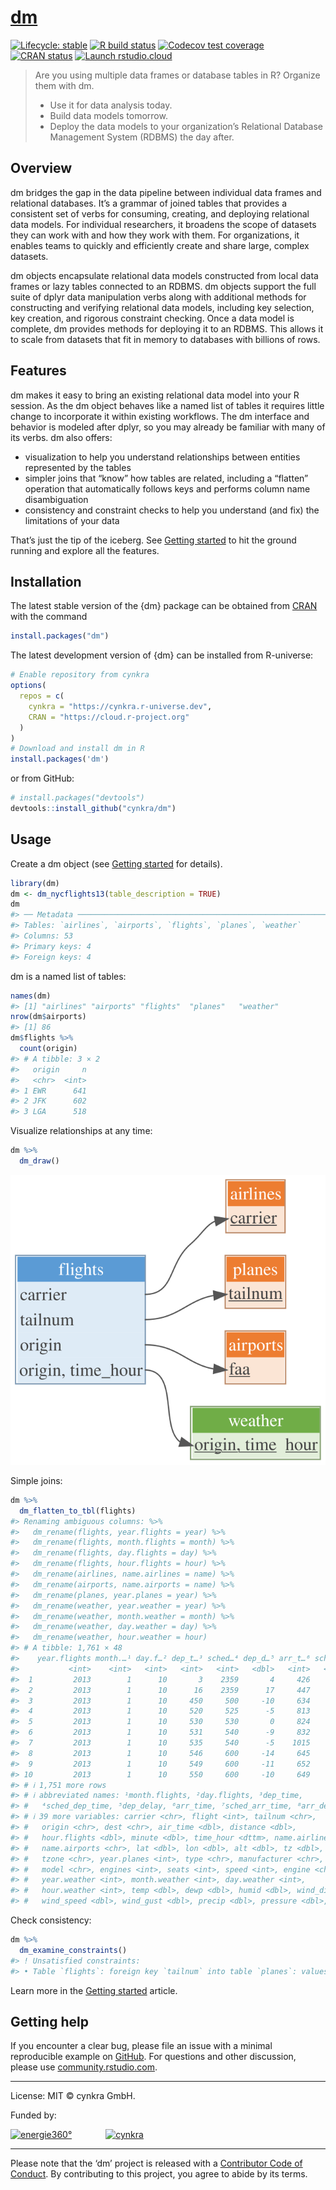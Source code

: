 
<!-- README.md is generated from README.Rmd. Please edit that file -->

# [dm](https://dm.cynkra.com/)

<!-- badges: start -->

[![Lifecycle:
stable](https://img.shields.io/badge/lifecycle-stable-brightgreen.svg)](https://lifecycle.r-lib.org/articles/stages.html)
[![R build
status](https://github.com/cynkra/dm/workflows/rcc/badge.svg)](https://github.com/cynkra/dm/actions)
[![Codecov test
coverage](https://codecov.io/gh/cynkra/dm/branch/main/graph/badge.svg)](https://app.codecov.io/gh/cynkra/dm?branch=main)
[![CRAN
status](https://www.r-pkg.org/badges/version/dm)](https://CRAN.R-project.org/package=dm)
[![Launch
rstudio.cloud](https://img.shields.io/badge/rstudio-cloud-blue.svg)](https://rstudio.cloud/project/523482)
<!-- badges: end -->

> Are you using multiple data frames or database tables in R? Organize
> them with dm.
>
> - Use it for data analysis today.
> - Build data models tomorrow.
> - Deploy the data models to your organization’s Relational Database
>   Management System (RDBMS) the day after.

## Overview

dm bridges the gap in the data pipeline between individual data frames
and relational databases. It’s a grammar of joined tables that provides
a consistent set of verbs for consuming, creating, and deploying
relational data models. For individual researchers, it broadens the
scope of datasets they can work with and how they work with them. For
organizations, it enables teams to quickly and efficiently create and
share large, complex datasets.

dm objects encapsulate relational data models constructed from local
data frames or lazy tables connected to an RDBMS. dm objects support the
full suite of dplyr data manipulation verbs along with additional
methods for constructing and verifying relational data models, including
key selection, key creation, and rigorous constraint checking. Once a
data model is complete, dm provides methods for deploying it to an
RDBMS. This allows it to scale from datasets that fit in memory to
databases with billions of rows.

## Features

dm makes it easy to bring an existing relational data model into your R
session. As the dm object behaves like a named list of tables it
requires little change to incorporate it within existing workflows. The
dm interface and behavior is modeled after dplyr, so you may already be
familiar with many of its verbs. dm also offers:

- visualization to help you understand relationships between entities
  represented by the tables
- simpler joins that “know” how tables are related, including a
  “flatten” operation that automatically follows keys and performs
  column name disambiguation
- consistency and constraint checks to help you understand (and fix) the
  limitations of your data

That’s just the tip of the iceberg. See [Getting
started](https://dm.cynkra.com/articles/dm.html) to hit the ground
running and explore all the features.

## Installation

The latest stable version of the {dm} package can be obtained from
[CRAN](https://CRAN.R-project.org/package=dm) with the command

``` r
install.packages("dm")
```

The latest development version of {dm} can be installed from R-universe:

``` r
# Enable repository from cynkra
options(
  repos = c(
    cynkra = "https://cynkra.r-universe.dev",
    CRAN = "https://cloud.r-project.org"
  )
)
# Download and install dm in R
install.packages('dm')
```

or from GitHub:

``` r
# install.packages("devtools")
devtools::install_github("cynkra/dm")
```

## Usage

Create a dm object (see [Getting
started](https://dm.cynkra.com/articles/dm.html) for details).

``` r
library(dm)
dm <- dm_nycflights13(table_description = TRUE)
dm
#> ── Metadata ────────────────────────────────────────────────────────────────────
#> Tables: `airlines`, `airports`, `flights`, `planes`, `weather`
#> Columns: 53
#> Primary keys: 4
#> Foreign keys: 4
```

dm is a named list of tables:

``` r
names(dm)
#> [1] "airlines" "airports" "flights"  "planes"   "weather"
nrow(dm$airports)
#> [1] 86
dm$flights %>%
  count(origin)
#> # A tibble: 3 × 2
#>   origin     n
#>   <chr>  <int>
#> 1 EWR      641
#> 2 JFK      602
#> 3 LGA      518
```

Visualize relationships at any time:

``` r
dm %>%
  dm_draw()
```

<img src="man/figures/README-draw.svg" />

Simple joins:

``` r
dm %>%
  dm_flatten_to_tbl(flights)
#> Renaming ambiguous columns: %>%
#>   dm_rename(flights, year.flights = year) %>%
#>   dm_rename(flights, month.flights = month) %>%
#>   dm_rename(flights, day.flights = day) %>%
#>   dm_rename(flights, hour.flights = hour) %>%
#>   dm_rename(airlines, name.airlines = name) %>%
#>   dm_rename(airports, name.airports = name) %>%
#>   dm_rename(planes, year.planes = year) %>%
#>   dm_rename(weather, year.weather = year) %>%
#>   dm_rename(weather, month.weather = month) %>%
#>   dm_rename(weather, day.weather = day) %>%
#>   dm_rename(weather, hour.weather = hour)
#> # A tibble: 1,761 × 48
#>    year.flights month.…¹ day.f…² dep_t…³ sched…⁴ dep_d…⁵ arr_t…⁶ sched…⁷ arr_d…⁸
#>           <int>    <int>   <int>   <int>   <int>   <dbl>   <int>   <int>   <dbl>
#>  1         2013        1      10       3    2359       4     426     437     -11
#>  2         2013        1      10      16    2359      17     447     444       3
#>  3         2013        1      10     450     500     -10     634     648     -14
#>  4         2013        1      10     520     525      -5     813     820      -7
#>  5         2013        1      10     530     530       0     824     829      -5
#>  6         2013        1      10     531     540      -9     832     850     -18
#>  7         2013        1      10     535     540      -5    1015    1017      -2
#>  8         2013        1      10     546     600     -14     645     709     -24
#>  9         2013        1      10     549     600     -11     652     724     -32
#> 10         2013        1      10     550     600     -10     649     703     -14
#> # ℹ 1,751 more rows
#> # ℹ abbreviated names: ¹​month.flights, ²​day.flights, ³​dep_time,
#> #   ⁴​sched_dep_time, ⁵​dep_delay, ⁶​arr_time, ⁷​sched_arr_time, ⁸​arr_delay
#> # ℹ 39 more variables: carrier <chr>, flight <int>, tailnum <chr>,
#> #   origin <chr>, dest <chr>, air_time <dbl>, distance <dbl>,
#> #   hour.flights <dbl>, minute <dbl>, time_hour <dttm>, name.airlines <chr>,
#> #   name.airports <chr>, lat <dbl>, lon <dbl>, alt <dbl>, tz <dbl>, dst <chr>,
#> #   tzone <chr>, year.planes <int>, type <chr>, manufacturer <chr>,
#> #   model <chr>, engines <int>, seats <int>, speed <int>, engine <chr>,
#> #   year.weather <int>, month.weather <int>, day.weather <int>,
#> #   hour.weather <int>, temp <dbl>, dewp <dbl>, humid <dbl>, wind_dir <dbl>,
#> #   wind_speed <dbl>, wind_gust <dbl>, precip <dbl>, pressure <dbl>, …
```

Check consistency:

``` r
dm %>%
  dm_examine_constraints()
#> ! Unsatisfied constraints:
#> • Table `flights`: foreign key `tailnum` into table `planes`: values of `flights$tailnum` not in `planes$tailnum`: N725MQ (6), N537MQ (5), N722MQ (5), N730MQ (5), N736MQ (5), …
```

Learn more in the [Getting
started](https://dm.cynkra.com/articles/dm.html) article.

## Getting help

If you encounter a clear bug, please file an issue with a minimal
reproducible example on [GitHub](https://github.com/cynkra/dm/issues).
For questions and other discussion, please use
[community.rstudio.com](https://forum.posit.co/).

------------------------------------------------------------------------

License: MIT © cynkra GmbH.

Funded by:

[![energie360°](man/figures/energie-72.png)](https://www.energie360.ch/de/)
<span style="padding-right:50px"> </span>
[![cynkra](man/figures/cynkra-72.png)](https://www.cynkra.com/)

------------------------------------------------------------------------

Please note that the ‘dm’ project is released with a [Contributor Code
of Conduct](https://dm.cynkra.com/CODE_OF_CONDUCT.html). By contributing
to this project, you agree to abide by its terms.
